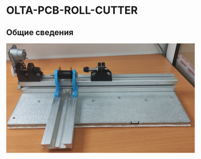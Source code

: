 # OLTA-PCB-ROLL-CUTTER
## Общие сведения
<p align="center">
 <img width="700px" src="src/1.jpg" alt="qr"/>
</p>
